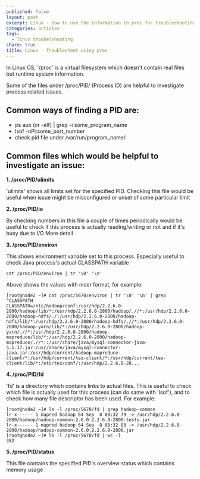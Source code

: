 ```yaml
---
published: false
layout: post
excerpt: Linux - How to use the information in proc for troubleshooting
categories: articles
tags:
  - linux troubelshooting
share: true
title: Linux - Troubleshoot using proc
---
```

In Linux OS,  '/proc' is a virtual filesystem which doesn't contain real files but runtime system information.

Some of the files under /proc/PID/ (Process ID) are helpful to investigate process related issues.

## Common ways of finding a PID are:
- ps aux (or -elf) | grep -i some_program_name
- lsof -nPi:some_port_number
- check pid file under /var/run/program_name/



## Common files which would be helpful to investigate an issue:

**1. /proc/PID/ulimits**

'ulimits' shows all limits set for the specified PID.
Checking this file would be useful when issue might be misconfigured or unset of some particular limit

**2. /proc/PID/io**

By checking numbers in this file a couple of times periodically would be useful to check if this process is actually reading/writing or not and if it's busy due to I/O
More detail

**3. /proc/PID/environ**

This shows environment variable set to this process.
Especially useful to check Java process's actual CLASSPATH variable

```shell
cat /proc/PID/environ | tr '\0' '\n'
```

Above shows the values with nicer format, for example:

```shell
[root@node2 ~]# cat /proc/5670/environ | tr '\0' '\n' | grep ^CLASSPATH
CLASSPATH=/etc/hadoop/conf:/usr/hdp/2.2.6.0-2800/hadoop/lib/*:/usr/hdp/2.2.6.0-2800/hadoop/.//*:/usr/hdp/2.2.6.0-2800/hadoop-hdfs/./:/usr/hdp/2.2.6.0-2800/hadoop-hdfs/lib/*:/usr/hdp/2.2.6.0-2800/hadoop-hdfs/.//*:/usr/hdp/2.2.6.0-2800/hadoop-yarn/lib/*:/usr/hdp/2.2.6.0-2800/hadoop-yarn/.//*:/usr/hdp/2.2.6.0-2800/hadoop-mapreduce/lib/*:/usr/hdp/2.2.6.0-2800/hadoop-mapreduce/.//*::/usr/share/java/mysql-connector-java-5.1.17.jar:/usr/share/java/mysql-connector-java.jar:/usr/hdp/current/hadoop-mapreduce-client/*:/usr/hdp/current/tez-client/*:/usr/hdp/current/tez-client/lib/*:/etc/tez/conf/:/usr/hdp/2.2.6.0-28...
```

**4. /proc/PID/fd**

'fd' is a directory which contains links to actual files.
This is useful to check which file is actually used for this process (can do same with 'lsof'), and to check how many file descriptor has been used.
For example:
```shell
[root@node2 ~]# ls -l /proc/5670/fd | grep hadoop-common
lr-x------ 1 mapred hadoop 64 Sep  8 08:32 79 -> /usr/hdp/2.2.6.0-2800/hadoop/hadoop-common-2.6.0.2.2.6.0-2800-tests.jar
lr-x------ 1 mapred hadoop 64 Sep  8 08:32 83 -> /usr/hdp/2.2.6.0-2800/hadoop/hadoop-common-2.6.0.2.2.6.0-2800.jar
[root@node2 ~]# ls -l /proc/5670/fd | wc -l
382
```
**5. /proc/PID/status**

This file contains the specified PID's overview status which contains memory usage